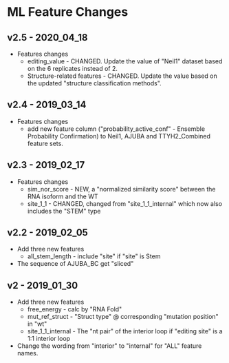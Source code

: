 # ML Feature Changes

## v2.5 - 2020_04_18
- Features changes
    - editing_value - CHANGED. Update the value of "Neil1" dataset based on the 6 replicates instead of 2.  
    - Structure-related features - CHANGED. Update the value based on the updated "structure classification methods". 

## v2.4 - 2019_03_14
- Features changes
  - add new feature column ("probability_active_conf" - Ensemble Probability Confirmation) 
  to Neil1, AJUBA and TTYH2_Combined feature sets. 

## v2.3 - 2019_02_17

- Features changes
    - sim_nor_score - NEW, a "normalized similarity score" between the RNA isoform and the WT
    - site_1_1 - CHANGED, changed from "site_1_1_internal" which now also includes the "STEM" type

## v2.2 - 2019_02_05

- Add three new features
    - all_stem_length - include "site" if "site" is Stem
- The sequence of AJUBA_BC get "sliced"

## v2 - 2019_01_30

- Add three new features
    - free_energy - calc by "RNA Fold"
    - mut_ref_struct - "Struct type" @ corresponding "mutation position" in "wt"
    - site_1_1_internal - The "nt pair" of the interior loop if "editing site" is a 1:1 interior loop
- Change the wording from "interior" to "internal" for "ALL" feature names. 
